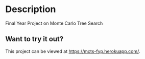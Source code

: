 # Description

Final Year Project on Monte Carlo Tree Search

##  Want to try it out?

This project can be viewed at https://mcts-fyp.herokuapp.com/.

